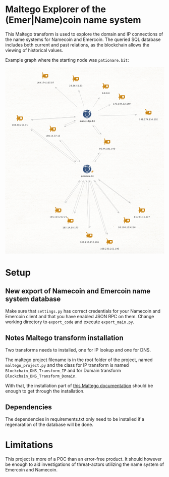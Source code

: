 # Maltego Explorer of the (Emer|Name)coin name system

This Maltego transform is used to explore the domain and 
IP connections of the name systems for Namecoin and Emercoin.
The queried SQL database includes both current and past relations, as the blockchain allows the viewing of historical values.

Example graph where the starting node was `pationare.bit`:

![](images/example_exploration.png)

# Setup

## New export of Namecoin and Emercoin name system database

Make sure that `settings.py` has correct credentials for your Namecoin and Emercoin client and that you have enabled JSON RPC on them.
Change working directory to `export_code` and execute `export_main.py`.

## Notes Maltego transform installation
Two transforms needs to installed, one for IP lookup and one for DNS.

The maltego project filename is in the root folder of the project, named `maltego_project.py` 
and the class for IP transform is named `Blockchain_DNS_Transform_IP` and for Domain transform `Blockchain_DNS_Transform_Domain`.

With that, the installation part of [this Maltego documentation](https://docs.maltego.com/support/solutions/articles/15000017605-writing-local-transforms-in-python) should be enough to get through the installation.

## Dependencies

The dependencies in requirements.txt only need to be installed if a regenaration of the database will be done.

# Limitations

This project is more of a POC than an error-free product.
It should however be enough to aid investigations of threat-actors utilizing the name system of Emercoin and Namecoin.
